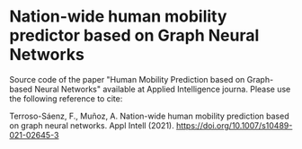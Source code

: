 # Nation-wide human mobility predictor based on Graph Neural Networks
Source code of the paper "Human Mobility Prediction based on Graph-based Neural Networks" available at Applied Intelligence journa. 
Please use the following reference to cite:

Terroso-Sáenz, F., Muñoz, A. Nation-wide human mobility prediction based on graph neural networks. Appl Intell (2021). https://doi.org/10.1007/s10489-021-02645-3
